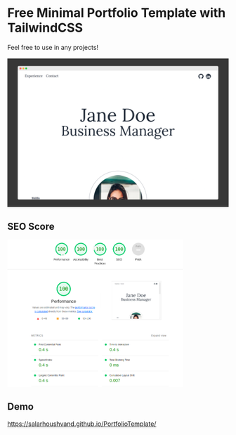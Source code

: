 # Free Minimal Portfolio Template with TailwindCSS 
Feel free to use in any projects!
<br>
<br>
<img src="DesktopSS">
<br>

## SEO Score 
<img width="400" src="LighthouseScore.png" alt="lighthouse score">

## Demo
<a href="https://salarhoushvand.github.io/PortfolioTemplate/">https://salarhoushvand.github.io/PortfolioTemplate/</a>




